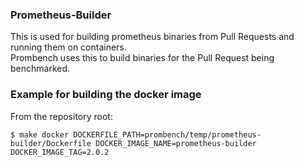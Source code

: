 ### Prometheus-Builder

This is used for building prometheus binaries from Pull Requests and running them on containers.  
Prombench uses this to build binaries for the Pull Request being benchmarked.

### Example for building the docker image
From the repository root:
```
$ make docker DOCKERFILE_PATH=prombench/temp/prometheus-builder/Dockerfile DOCKER_IMAGE_NAME=prometheus-builder DOCKER_IMAGE_TAG=2.0.2
```
